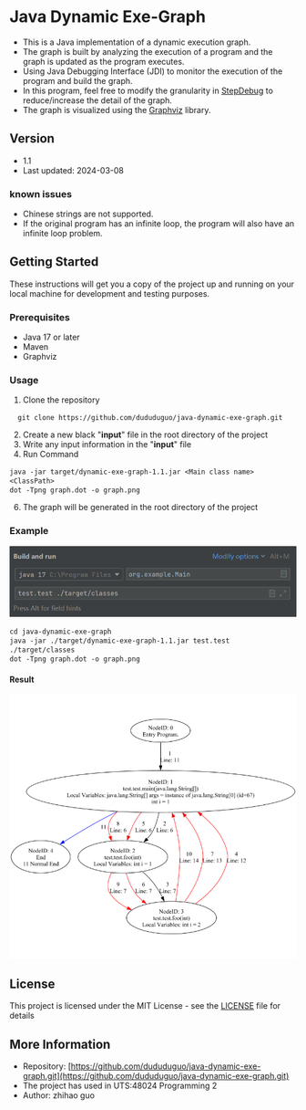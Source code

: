 # Java Dynamic Exe-Graph
- This is a Java implementation of a dynamic execution graph. 
- The graph is built by analyzing the execution of a program and the graph is updated as the program executes. 
- Using Java Debugging Interface (JDI) to monitor the execution of the program and build the graph.
- In this program, feel free to modify the granularity in [StepDebug](src/main/java/org/example/utils/StepDebug.java) to reduce/increase the detail of the graph.
- The graph is visualized using the [Graphviz](https://graphviz.org/) library.

## Version
- 1.1
- Last updated: 2024-03-08
### known issues
- Chinese strings are not supported.
- If the original program has an infinite loop, the program will also have an infinite loop problem.

## Getting Started
These instructions will get you a copy of the project up and running on your local machine for development and testing purposes.

### Prerequisites
- Java 17 or later
- Maven
- Graphviz

### Usage
1. Clone the repository
```shell
  git clone https://github.com/dududuguo/java-dynamic-exe-graph.git
```
2. Create a new black "__input__" file in the root directory of the project
3. Write any input information in the "__input__" file
4. Run Command
```shell
java -jar target/dynamic-exe-graph-1.1.jar <Main class name> <ClassPath>
dot -Tpng graph.dot -o graph.png
```
6. The graph will be generated in the root directory of the project

### Example

![img.png](src/main/java/test/img.png)

```shell
cd java-dynamic-exe-graph
java -jar ./target/dynamic-exe-graph-1.1.jar test.test ./target/classes
dot -Tpng graph.dot -o graph.png
```
#### Result

![Example Graph](src/main/java/test/example.png)

## License
This project is licensed under the MIT License - see the [LICENSE](LICENSE) file for details

## More Information
- Repository: [https://github.com/dududuguo/java-dynamic-exe-graph.git](https://github.com/dududuguo/java-dynamic-exe-graph.git)
- The project has used in UTS:48024 Programming 2
- Author: zhihao guo

